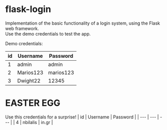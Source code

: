 # flask-login
Implementation of the basic functionality of a login system, using the Flask web framework.  
Use the demo credentials to test the app.

Demo credentials:

| id | Username | Password | 
| --- | --- | --- |
| 1 | admin | admin |
| 2 | Marios123 | marios123 |
| 3 | Dwight22 | 12345 |

# EASTER EGG
Use this credentials for a surprise!
| id | Username | Password | 
| --- | --- | --- |
| 4 | nbilalis | in.gr |

